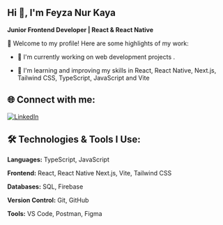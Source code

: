 ## **Hi 👋, I'm Feyza Nur Kaya**


**Junior Frontend Developer | React & React Native**

🌟 Welcome to my profile! Here are some highlights of my work:

- 🔭 I'm currently working on web development projects .

* 🌱 I'm learning and improving my skills in React, React Native, Next.js, Tailwind CSS, TypeScript, JavaScript and Vite

## 🌐 Connect with me:
[![LinkedIn](https://img.shields.io/badge/LinkedIn-%230077B5.svg?logo=linkedin&logoColor=white&style=flat-square)](https://linkedin.com/in/feyza-nur-kaya-355356231)

## **🛠️ Technologies & Tools I Use:**

**Languages:** TypeScript, JavaScript

**Frontend:** React, React Native Next.js, Vite, Tailwind CSS

**Databases:** SQL, Firebase

**Version Control:** Git, GitHub

**Tools:** VS Code, Postman, Figma
